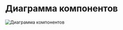 # Диаграмма компонентов
![Диаграмма компонентов](https://github.com/FakeAccountQWE/trtpo2/blob/main/diagrams/Component/ComponentDiagram.png)

